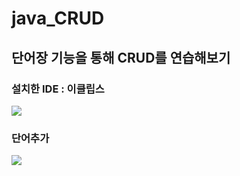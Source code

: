 # java_CRUD 

## 단어장 기능을 통해 CRUD를 연습해보기

### 설치한 IDE : 이클립스
<img src='https://github.com/kingjh0404/java_CRUD/blob/master/screenshots/설치한%20IDE.png?raw=true'>

### 단어추가
<img src='https://github.com/kingjh0404/java_CRUD/blob/master/screenshots/4.%20단어추가.png?raw=true'> 


